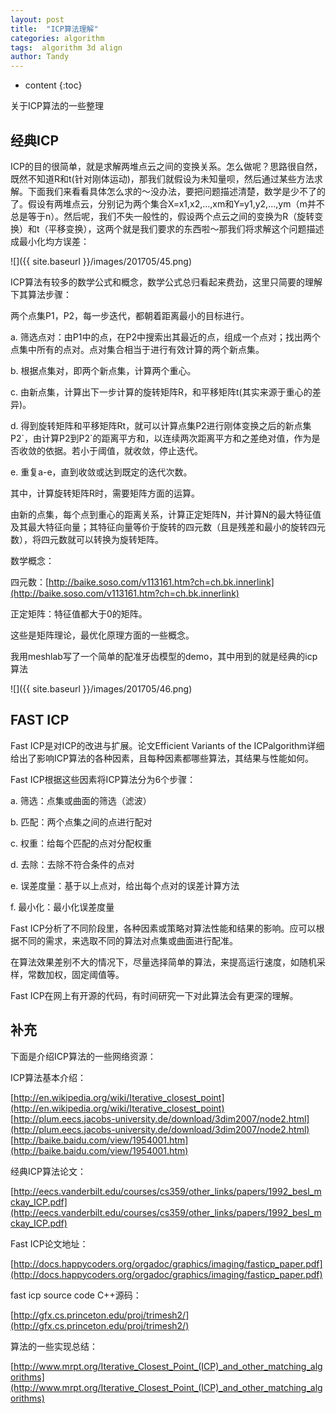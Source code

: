 ```yaml
---
layout: post
title:  "ICP算法理解"
categories: algorithm
tags:  algorithm 3d align
author: Tandy
---
```


* content
{:toc}

关于ICP算法的一些整理




## 经典ICP

ICP的目的很简单，就是求解两堆点云之间的变换关系。怎么做呢？思路很自然，既然不知道R和t(针对刚体运动)，那我们就假设为未知量呗，然后通过某些方法求解。下面我们来看看具体怎么求的～没办法，要把问题描述清楚，数学是少不了的了。假设有两堆点云，分别记为两个集合X=x1,x2,...,xm和Y=y1,y2,...,ym（m并不总是等于n）。然后呢，我们不失一般性的，假设两个点云之间的变换为R（旋转变换）和t（平移变换），这两个就是我们要求的东西啦～那我们将求解这个问题描述成最小化均方误差： 


![]({{ site.baseurl }}/images/201705/45.png)

ICP算法有较多的数学公式和概念，数学公式总归看起来费劲，这里只简要的理解下其算法步骤：

两个点集P1，P2，每一步迭代，都朝着距离最小的目标进行。

a. 筛选点对：由P1中的点，在P2中搜索出其最近的点，组成一个点对；找出两个点集中所有的点对。点对集合相当于进行有效计算的两个新点集。

b. 根据点集对，即两个新点集，计算两个重心。

c. 由新点集，计算出下一步计算的旋转矩阵R，和平移矩阵t(其实来源于重心的差异)。

d. 得到旋转矩阵和平移矩阵Rt，就可以计算点集P2进行刚体变换之后的新点集P2\`，由计算P2到P2\`的距离平方和，以连续两次距离平方和之差绝对值，作为是否收敛的依据。若小于阈值，就收敛，停止迭代。

e. 重复a-e，直到收敛或达到既定的迭代次数。

其中，计算旋转矩阵R时，需要矩阵方面的运算。

由新的点集，每个点到重心的距离关系，计算正定矩阵N，并计算N的最大特征值及其最大特征向量；其特征向量等价于旋转的四元数（且是残差和最小的旋转四元数），将四元数就可以转换为旋转矩阵。

数学概念：

四元数：[http://baike.soso.com/v113161.htm?ch=ch.bk.innerlink](http://baike.soso.com/v113161.htm?ch=ch.bk.innerlink)

正定矩阵：特征值都大于0的矩阵。

这些是矩阵理论，最优化原理方面的一些概念。

我用meshlab写了一个简单的配准牙齿模型的demo，其中用到的就是经典的icp算法

![]({{ site.baseurl }}/images/201705/46.png)


## FAST ICP

Fast ICP是对ICP的改进与扩展。论文Efficient Variants of the ICPalgorithm详细给出了影响ICP算法的各种因素，且每种因素都哪些算法，其结果与性能如何。

Fast ICP根据这些因素将ICP算法分为6个步骤：

a. 筛选：点集或曲面的筛选（滤波）

b. 匹配：两个点集之间的点进行配对

c. 权重：给每个匹配的点对分配权重

d. 去除：去除不符合条件的点对

e. 误差度量：基于以上点对，给出每个点对的误差计算方法

f. 最小化：最小化误差度量

Fast ICP分析了不同阶段里，各种因素或策略对算法性能和结果的影响。应可以根据不同的需求，来选取不同的算法对点集或曲面进行配准。

在算法效果差别不大的情况下，尽量选择简单的算法，来提高运行速度，如随机采样，常数加权，固定阈值等。

Fast ICP在网上有开源的代码，有时间研究一下对此算法会有更深的理解。


## 补充

下面是介绍ICP算法的一些网络资源：

ICP算法基本介绍：

[http://en.wikipedia.org/wiki/Iterative_closest_point](http://en.wikipedia.org/wiki/Iterative_closest_point)  
[http://plum.eecs.jacobs-university.de/download/3dim2007/node2.html](http://plum.eecs.jacobs-university.de/download/3dim2007/node2.html)  
[http://baike.baidu.com/view/1954001.htm](http://baike.baidu.com/view/1954001.htm)

经典ICP算法论文：

[http://eecs.vanderbilt.edu/courses/cs359/other_links/papers/1992_besl_mckay_ICP.pdf](http://eecs.vanderbilt.edu/courses/cs359/other_links/papers/1992_besl_mckay_ICP.pdf)

Fast ICP论文地址：

[http://docs.happycoders.org/orgadoc/graphics/imaging/fasticp_paper.pdf](http://docs.happycoders.org/orgadoc/graphics/imaging/fasticp_paper.pdf)

fast icp source code C++源码：

[http://gfx.cs.princeton.edu/proj/trimesh2/](http://gfx.cs.princeton.edu/proj/trimesh2/)

算法的一些实现总结：

[http://www.mrpt.org/Iterative_Closest_Point_(ICP)_and_other_matching_algorithms](http://www.mrpt.org/Iterative_Closest_Point_(ICP)_and_other_matching_algorithms)